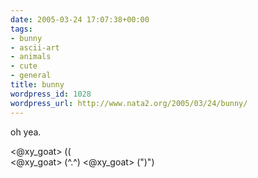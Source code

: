 ```yaml
---
date: 2005-03-24 17:07:38+00:00
tags:
- bunny
- ascii-art
- animals
- cute
- general
title: bunny
wordpress_id: 1028
wordpress_url: http://www.nata2.org/2005/03/24/bunny/
---
```


oh yea. 

<@xy_goat> (\(\
<@xy_goat> (^.^)
<@xy_goat> (")")